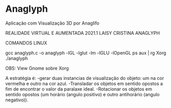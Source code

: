 # Anaglyph
Aplicação com Visualização 3D por Anaglifo

 REALIDADE VIRTUAL E AUMENTADA 2021.1
   LAISY CRISTINA
   ANAGLYPH

COMANDOS LINUX

gcc anaglyph.c -o anaglyph -lGL -lglut -lm -lGLU -lOpenGL
ps aux | rg Xorg   
./anaglyph   

OBS: View Gnome sobre Xorg

A estratégia é: 
-gerar duas instancias de visualização do objeto: um na cor vermelha e outro na cor azul.
-Transladar os objetos em sentido opostos a fim de encontrar o valor da paralaxe ideal.
-Rotacionar os objetos em sentido opostos (um horário (angulo positivo) e outro antihorário (angulo negativo)).

